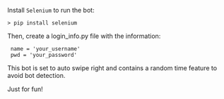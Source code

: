 Install `Selenium` to run the bot:

`> pip install selenium`

Then, create a login_info.py file with the information:
``` 
 name = 'your_username'
 pwd = 'your_password'
```

This bot is set to auto swipe right and contains a random
time feature to avoid bot detection.

Just for fun!
